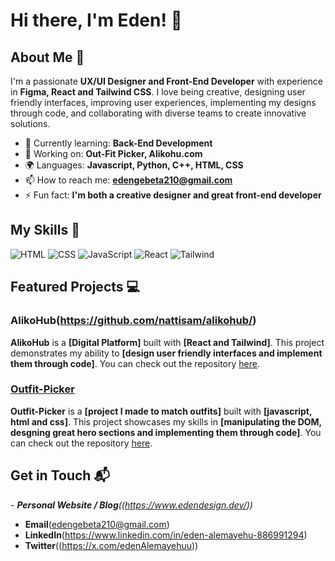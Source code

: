 # Hi there, I'm Eden! 👋

## About Me 🚀

I'm a passionate **UX/UI Designer and Front-End Developer** with experience in **Figma, React and Tailwind CSS**. I love being creative, designing user friendly interfaces, improving user experiences, implementing my designs through code, and collaborating with diverse teams to create innovative solutions.

- 🌱 Currently learning: **Back-End Development**
- 🔭 Working on: **Out-Fit Picker, Alikohu.com**
- 🌍 Languages: **Javascript, Python, C++, HTML, CSS**
- 📫 How to reach me: **edengebeta210@gmail.com**
- ⚡ Fun fact: **I'm both a creative designer and great front-end developer**

## My Skills 🧠

![HTML](https://img.shields.io/badge/-HTML-E34F26?style=flat-square&logo=html5&logoColor=white)
![CSS](https://img.shields.io/badge/-CSS-1572B6?style=flat-square&logo=css3&logoColor=white)
![JavaScript](https://img.shields.io/badge/-JavaScript-F7DF1E?style=flat-square&logo=javascript&logoColor=black)
![React](https://img.shields.io/badge/-React-61DAFB?style=flat-square&logo=react&logoColor=black)
![Tailwind](https://img.shields.io/badge/Tailwind_CSS-38B2AC?style=for-the-badge&logo=tailwind-css&logoColor=white)


## Featured Projects 💻

### AlikoHub(https://github.com/nattisam/alikohub/)


**AlikoHub** is a **[Digital Platform]** built with **[React and Tailwind]**. This project demonstrates my ability to **[design user friendly interfaces and implement them through code]**. You can check out the repository [here](https://github.com/nattisam/alikohub).

### [Outfit-Picker](https://github.com/Edula23/Outfit-Picker)


**Outfit-Picker** is a **[project I made to match outfits]** built with **[javascript, html and css]**. This project showcases my skills in **[manipulating the DOM, desgning great hero sections and implementing them through code]**. You can check out the repository [here](https://github.com/Edula23/Outfit-Picker).

## Get in Touch 📬

*- **Personal Website / Blog**((https://www.edendesign.dev/))*
- **Email**(edengebeta210@gmail.com)
- **LinkedIn**(https://www.linkedin.com/in/eden-alemayehu-886991294)
- **Twitter**((https://x.com/edenAlemayehuu))


